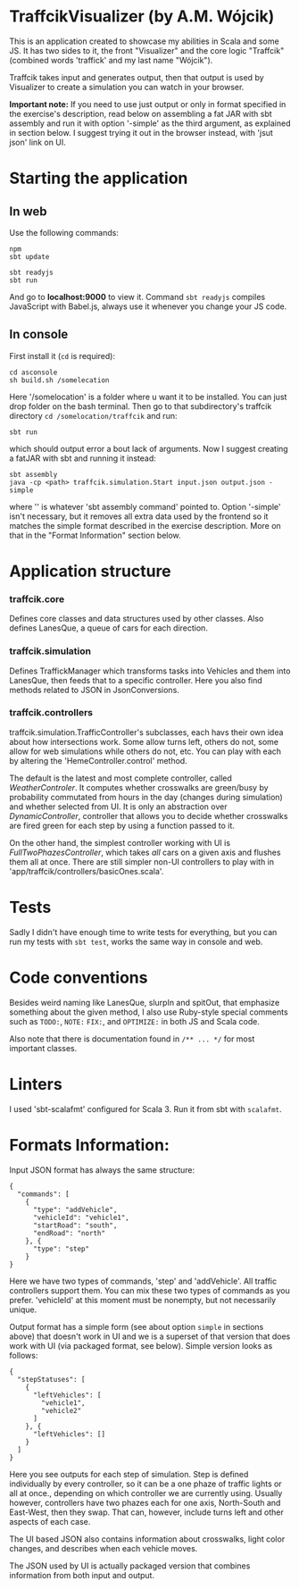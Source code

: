 # TraffcikVisualizer (by A.M. Wójcik)
This is an application created to showcase my abilities in Scala and some JS. It has two sides to it, the front "Visualizer" and the core logic "Traffcik" (combined words 'traffick' and my last name "Wójcik").

Traffcik takes input and generates output, then that output is used by Visualizer to create a simulation you can watch in your browser. 

**Important note:** If you need to use just output or only in format specified in the exercise's description, read below on assembling a fat JAR with  sbt assembly and run it with option '-simple' as the third argument, as explained in section below. I suggest trying it out in the browser instead, with 'jsut json' link on UI.

# Starting the application
## In web
Use the following commands:
```
npm 
sbt update

sbt readyjs
sbt run
```
And go to **localhost:9000** to view it. Command `sbt readyjs` compiles JavaScript with Babel.js, always use it whenever you change your JS code.

## In console
First install it (`cd` is required):
```
cd asconsole
sh build.sh /somelecation
```
Here '/somelocation' is a folder where u want it to be installed. You can just drop folder on the bash terminal.
Then go to that subdirectory's traffcik directory `cd /somelocation/traffcik` and run:
```
sbt run
```
which should output error a bout lack of arguments. Now I suggest creating a fatJAR with sbt and running it instead:
```
sbt assembly
java -cp <path> traffcik.simulation.Start input.json output.json -simple
```
where '<path>' is whatever 'sbt assembly command' pointed to. Option '-simple' isn't necessary, but it removes all extra data used by the frontend so it matches the simple format described in the exercise description. More on that in the "Format Information" section below.

# Application structure
### traffcik.core
Defines core classes and data structures used by other classes. Also defines LanesQue, a queue of cars for each direction.

### traffcik.simulation
Defines TraffickManager which transforms tasks into Vehicles and them into LanesQue, then feeds that to a specific controller. Here you also find methods related to JSON in JsonConversions.

### traffcik.controllers
traffcik.simulation.TrafficController's subclasses, each havs their own idea about how intersections work. Some allow turns left, others do not, some allow for web simulations while others do not, etc. You can play with each by altering the 'HemeController.control' method.

The default is the latest and most complete controller, called *WeatherControler*. It computes whether crosswalks are green/busy by probability commutated from hours in the day (changes during simulation) and whether selected from UI. It is only an abstraction over *DynamicController*,  controller that allows you to decide whether crosswalks are fired green for each step by using a function passed to it.

On the other hand, the simplest controller working with UI is *FullTwoPhazesController*, which takes *all* cars on a given axis and flushes them all at once. There are still simpler non-UI controllers to play with in 'app/traffcik/controllers/basicOnes.scala'.

# Tests
Sadly  I didn't have enough time to write tests for everything, but you can run my tests with `sbt test`, works the same way in console and web.

# Code conventions
Besides weird naming like LanesQue, slurpIn and spitOut, that emphasize something about the given method, I also use Ruby-style special comments such as `TODO:`, `NOTE:` `FIX:`, and `OPTIMIZE:` in both JS and Scala code. 

Also note that there is documentation found in `/** ... */` for most important classes.

# Linters
I used 'sbt-scalafmt' configured for Scala 3. Run it from sbt with `scalafmt`.

# Formats Information:
Input JSON format has always the same structure:
```
{
  "commands": [
    {
      "type": "addVehicle",
      "vehicleId": "vehicle1",
      "startRoad": "south",
      "endRoad": "north"
    }, {
      "type": "step"
    }
}
```
Here we have two types of commands, 'step' and 'addVehicle'. All traffic controllers support them. You can mix these two types of commands as you prefer. 'vehicleId' at this moment must be nonempty, but not necessarily unique.

Output format has a simple form (see about option `simple` in sections above) that doesn't work in UI and we is a superset of that version that does work with UI (via packaged format, see below). Simple version looks as follows:
```
{
  "stepStatuses": [
    {
      "leftVehicles": [
        "vehicle1", 
        "vehicle2"
      ]
    }, {
      "leftVehicles": []
    }
  ]
}
```

Here you see outputs for each step of simulation. Step is defined individually by every controller, so it can be a one phaze of traffic lights or all at once., depending on which controller we are currently using. Usually however, controllers have two phazes each for one axis, North-South and East-West, then they swap. That can, however, include turns left and other aspects of each case.

The UI based JSON also contains information about crosswalks, light color changes, and describes when each vehicle moves.

The JSON used by UI is actually packaged version that combines information from both input and output.

